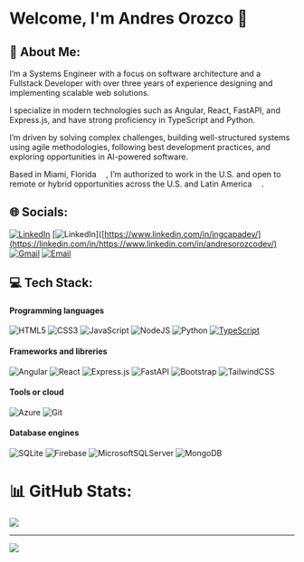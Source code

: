 # Welcome, I'm Andres Orozco 👋

## 💫 About Me:
I’m a Systems Engineer with a focus on software architecture and a Fullstack Developer with over three years of experience designing and implementing scalable web solutions.

I specialize in modern technologies such as Angular, React, FastAPI, and Express.js, and have strong proficiency in TypeScript and Python.

I’m driven by solving complex challenges, building well-structured systems using agile methodologies, following best development practices, and exploring opportunities in AI-powered software.

Based in Miami, Florida <img src="https://cdn-icons-png.flaticon.com/512/197/197484.png" width="13"/>, I’m authorized to work in the U.S. and open to remote or hybrid opportunities across the U.S. and Latin America <img src="https://cdn-icons-png.flaticon.com/512/197/197575.png" width="13"/>.

## 🌐 Socials:
[![LinkedIn](https://img.shields.io/badge/LinkedIn-%230077B5.svg?logo=linkedin&logoColor=white)](https://linkedin.com/in/https://www.linkedin.com/in/andres-orozco-dev/) 
[![LinkedIn](https://img.shields.io/badge/LinkedIn-@AndresFelipeOrozcoJaramillo-487FCF?style=for-the-badge&logo=LinkedIn&logoColor=white&labelColor=101010)]([https://www.linkedin.com/in/ingcapadev/](https://linkedin.com/in/https://www.linkedin.com/in/andresorozcodev/)
[![Gmail](https://img.shields.io/badge/Gmail-D14836?logo=gmail&logoColor=white)](mailto:andres.orozco.dev@gmail.com)
[![Email](https://img.shields.io/badge/andres.orozco.dev@gmail.com-email-D14836?style=for-the-badge&logo=gmail&logoColor=white&labelColor=101010)](mailto:andres.orozco.dev@gmail.com)


## 💻 Tech Stack:

#### Programming languages
![HTML5](https://img.shields.io/badge/html5-%23E34F26.svg?style=for-the-badge&logo=html5&logoColor=white) 
![CSS3](https://img.shields.io/badge/css3-%231572B6.svg?style=for-the-badge&logo=css3&logoColor=white) 
![JavaScript](https://img.shields.io/badge/javascript-%23323330.svg?style=for-the-badge&logo=javascript&logoColor=%23F7DF1E) 
![NodeJS](https://img.shields.io/badge/node.js-6DA55F?style=for-the-badge&logo=node.js&logoColor=white) 
![Python](https://img.shields.io/badge/python-3670A0?style=for-the-badge&logo=python&logoColor=ffdd54) 
[![TypeScript](https://img.shields.io/badge/TypeScript-3178C6?style=for-the-badge&logo=typescript&logoColor=fff)](#)

#### Frameworks and libreries
![Angular](https://img.shields.io/badge/angular-%23DD0031.svg?style=for-the-badge&logo=angular&logoColor=white) 
![React](https://img.shields.io/badge/react-%2320232a.svg?style=for-the-badge&logo=react&logoColor=%2361DAFB) 
![Express.js](https://img.shields.io/badge/express.js-%23404d59.svg?style=for-the-badge&logo=express&logoColor=%2361DAFB) 
![FastAPI](https://img.shields.io/badge/FastAPI-005571?style=for-the-badge&logo=fastapi)
![Bootstrap](https://img.shields.io/badge/Bootstrap-7952B3?style=for-the-badge&logo=bootstrap&logoColor=fff)
![TailwindCSS](https://img.shields.io/badge/Tailwind%20CSS-%2338B2AC.svg?style=for-the-badge&logo=tailwind-css&logoColor=white) 

#### Tools or cloud
![Azure](https://img.shields.io/badge/azure-%230072C6.svg?style=for-the-badge&logo=microsoftazure&logoColor=white) 
![Git](https://img.shields.io/badge/git-%23F05033.svg?style=for-the-badge&logo=git&logoColor=white)

#### Database engines
![SQLite](https://img.shields.io/badge/sqlite-%2307405e.svg?style=for-the-badge&logo=sqlite&logoColor=white) 
![Firebase](https://img.shields.io/badge/firebase-a08021?style=for-the-badge&logo=firebase&logoColor=ffcd34) 
![MicrosoftSQLServer](https://img.shields.io/badge/Microsoft%20SQL%20Server-CC2927?style=for-the-badge&logo=microsoft%20sql%20server&logoColor=white) 
![MongoDB](https://img.shields.io/badge/MongoDB-%234ea94b.svg?style=for-the-badge&logo=mongodb&logoColor=white)


# 📊 GitHub Stats:
![](https://github-readme-stats.vercel.app/api/top-langs/?username=AndresOrozcoDev&theme=dark&hide_border=false&include_all_commits=false&count_private=false&layout=compact)

---
[![](https://visitcount.itsvg.in/api?id=AndresOrozcoDev&icon=0&color=0)](https://visitcount.itsvg.in)

<!-- Proudly created with GPRM ( https://gprm.itsvg.in ) -->
